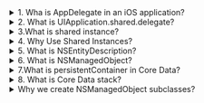 <details>
          <summary>1. Wha is AppDelegate in an iOS application?</summary>
Answer: The AppDelegate in an iOS application is a class that conforms to the UIApplicationDelegate protocol. It is responsible for handling high-level application events, such as:
-Application launch
-State transitions (e.g., going to the background or foreground)
-Handling notifications
-Managing the Core Data stack (if set up in the AppDelegate)
-When the app starts, the system creates a singleton instance of the AppDelegate, which serves as the entry point for your app’s lifecycle.
</details>
<details>
<summary>2. What is UIApplication.shared.delegate?</summary>
Aswer: This gives access to the shared AppDelegate instance of the app, which is responsible for managing the Core Data stack.
</details>
<details>
<summary>3.What is shared instance?</summary>
Answer: A shared instance refers to a singleton object, meaning a single, globally accessible instance of a class that can be used throughout your app. 
The shared instance is typically created to provide common functionality that doesn’t require multiple copies of the object.
In iOS development, shared instances are used to simplify access to resources or services. One common example is the UIApplication.shared instance, 
which provides access to the application-level object.
</details>

<details> 
<summary>4. Why Use Shared Instances?</summary>
Answer: To avoid creating multiple instances of a resource-heavy object.
To ensure centralized and consistent access to certain services or properties.
To make it easier to manage global application state or configurations.
</details>
<details>
<summary>5. What is NSEntityDescription?</summary>
Answer: NSEntityDescription is a class in Core Data that describes an entity (a data model object) within a managed object model. The entity is a representation of a table or object in your data model, and it contains information about the attributes, relationships, and configuration of an object.

When you're working with Core Data, you define entities in the Data Model file (usually a .xcdatamodeld file in Xcode). Each entity represents a type of object you’ll manage (e.g., a Person entity for storing information about people, a Product entity for items in an inventory).

NSEntityDescription provides the metadata and schema for an entity, allowing you to work with instances of that entity programmatically.

Key points about NSEntityDescription:
Defines Entities: It represents metadata about entities defined in your data model.
Accessed at Runtime: You use NSEntityDescription to retrieve information about entities in your data model while the app is running.
Stores Entity Name: Each NSEntityDescription contains the name of the entity (like Person, Product) and its properties (such as attributes and relationships).
How does NSEntityDescription work?
You use NSEntityDescription primarily when you need to:

Fetch or Create instances of entities dynamically using the NSManagedObjectContext.
Describe the entity's structure (attributes and relationships).
Example Usage of NSEntityDescription
swift
Copy code
let entity = NSEntityDescription.entity(forEntityName: "Person", in: context)
forEntityName: "Person": This specifies the name of the entity you're working with (in this case, Person).
in: context: The managed object context (context) in which the entity will be used.
The result of this call is an NSEntityDescription object that provides the necessary information to create a NSManagedObject of type Person.
</details>
<details>
<summary>6. What is NSManagedObject?</summary>
Answer: NSManagedObject is the base class for all objects in Core Data that are managed by the managed object context (MOC). These objects are essentially instances of the entities you define in your Core Data model.

NSManagedObject allows you to interact with the database by providing a way to:

Store data: You can store attribute values in properties of NSManagedObject.
Fetch and Update: You can fetch, insert, delete, and modify records in Core Data.
Key points about NSManagedObject:
Represents Data: Each instance of NSManagedObject represents a record in the Core Data store.
Managed Context: These objects are managed by a NSManagedObjectContext, which is responsible for managing the lifecycle of these objects (inserting, deleting, saving, etc.).
Dynamic Properties: The properties of a NSManagedObject are dynamically provided at runtime and are accessed through setValue(_:forKey:) and value(forKey:) methods.
Example Usage of NSManagedObject
swift
Copy code
let newPerson = NSManagedObject(entity: entity!, insertInto: context)
entity: This is the NSEntityDescription object that provides the metadata for the Person entity.
insertInto: context: This inserts the newly created object into the context, meaning it is now managed by Core Data and will be saved to the persistent store when the context is saved.
Setting attributes:
swift
Copy code
newPerson.setValue("John", forKey: "name")
newPerson.setValue(30, forKey: "age")
You can set values for the properties (or attributes) of the Person object using the setValue(_:forKey:) method.
Summary
NSEntityDescription provides the description (metadata) for an entity defined in the data model.
It’s used to fetch entity information at runtime.
Example: Describes what attributes and relationships an entity has.
NSManagedObject is an instance of the entity, used to hold data and interact with Core Data (insert, fetch, update, delete).
Example: Represents a single object of the entity, such as one person in a "Person" table.
Let me know if you need further explanation on how to use these classes together in Core Data!
</details>
<details>
<summary>7.What is persistentContainer in Core Data?</summary>
Answer: The persistentContainer is an instance of the NSPersistentContainer class in Core Data. It serves as a high-level interface to manage the Core Data stack, which includes:

The Managed Object Model (NSManagedObjectModel)
Represents the structure of your Core Data model (entities, attributes, and relationships).
The Persistent Store Coordinator (NSPersistentStoreCoordinator)
Connects the model to the persistent store (e.g., SQLite database).
The Managed Object Context (NSManagedObjectContext)
Acts as the workspace where you create, read, update, and delete Core Data objects.
The persistentContainer is designed to simplify the setup and use of Core Data.

Why Use persistentContainer?
Before the introduction of NSPersistentContainer (in iOS 10), setting up the Core Data stack required writing a lot of boilerplate code. The persistentContainer simplifies the process by handling most of the Core Data setup for you.

How Does It Work?
The persistentContainer automatically sets up:

The Core Data model: It loads the data model file (xcdatamodeld).
The SQLite store: It creates and manages the physical database file.
The main managed object context: Provides a ready-to-use NSManagedObjectContext for saving and fetching data.
Example of persistentContainer
Here’s how the persistentContainer is typically used in the AppDelegate:

Setting Up the Persistent Container
swift
Copy code
import CoreData

@main
class AppDelegate: UIResponder, UIApplicationDelegate {

    // Define the persistent container
    lazy var persistentContainer: NSPersistentContainer = {
        // Name should match your Core Data model file (e.g., "MyModel.xcdatamodeld")
        let container = NSPersistentContainer(name: "MyModel")
        
        // Load the persistent store
        container.loadPersistentStores { storeDescription, error in
            if let error = error as NSError? {
                // Handle any errors while loading the store
                fatalError("Unresolved error \(error), \(error.userInfo)")
            }
        }
        return container
    }()

    // Save changes to Core Data
    func saveContext() {
        let context = persistentContainer.viewContext
        if context.hasChanges {
            do {
                try context.save()
            } catch let error as NSError {
                fatalError("Unresolved error \(error), \(error.userInfo)")
            }
        }
    }
}
Key Parts of persistentContainer:
Initialization:

swift
Copy code
let container = NSPersistentContainer(name: "MyModel")
name: This should match the name of your .xcdatamodeld file.
Loading Persistent Stores:

swift
Copy code
container.loadPersistentStores { storeDescription, error in
    if let error = error as NSError? {
        fatalError("Unresolved error \(error), \(error.userInfo)")
    }
}
This sets up the database file (e.g., SQLite) and connects it to the app.
Accessing the Context:

swift
Copy code
let context = persistentContainer.viewContext
viewContext: The main managed object context, used for reading and writing to the database.
How to Use persistentContainer in Practice
1. Fetch Data
You can use the viewContext from the persistentContainer to fetch data:

swift
Copy code
let context = persistentContainer.viewContext
let fetchRequest = NSFetchRequest<NSManagedObject>(entityName: "Person")

do {
    let people = try context.fetch(fetchRequest)
    for person in people {
        print(person.value(forKey: "name") ?? "No name")
    }
} catch {
    print("Failed to fetch: \(error)")
}
2. Save Data
To save data to the database:

swift
Copy code
let context = persistentContainer.viewContext
let entity = NSEntityDescription.entity(forEntityName: "Person", in: context)!
let person = NSManagedObject(entity: entity, insertInto: context)

person.setValue("John Doe", forKey: "name")
person.setValue(30, forKey: "age")

do {
    try context.save()
    print("Data saved successfully")
} catch {
    print("Failed to save: \(error)")
}
3. Delete Data
To delete data:

swift
Copy code
let context = persistentContainer.viewContext
context.delete(person) // 'person' is an NSManagedObject fetched earlier

do {
    try context.save()
    print("Data deleted successfully")
} catch {
    print("Failed to delete: \(error)")
}
Advantages of persistentContainer
Simplifies Setup: Automatically manages the Core Data stack.
Built-in Context Management: Provides a pre-configured viewContext for easy use.
Error Handling: Centralized error handling for loading stores.
Asynchronous Setup: The loadPersistentStores method runs asynchronously, so your app doesn’t block the UI while setting up Core Data.
Summary
The persistentContainer is a modern, convenient way to manage the Core Data stack.
It provides everything you need to work with Core Data: a managed object model, a persistent store, and a managed object context.
It significantly reduces the boilerplate code required for setting up Core Data.
Let me know if you'd like further clarification or examples!
</details>
<details>
<summary>8. What is Core Data stack?</summary>
Answers: 1. Persistent Container (NSPersistentContainer)
The NSPersistentContainer is the central object in the Core Data stack. It simplifies the setup and management of the stack. It contains the following:

Persistent Store Coordinator
Managed Object Model
Managed Object Context
Key Property:

viewContext: The default context used for interacting with Core Data on the main thread.
2. Managed Object Model (NSManagedObjectModel)
This defines the schema of the Core Data store. Think of it as a blueprint for the data structure, which includes:

Entities (like tables in a database)
Attributes (like columns in a table)
Relationships (associations between entities)
The managed object model is typically created from a .xcdatamodeld file.

3. Persistent Store Coordinator (NSPersistentStoreCoordinator)
This is responsible for:

Connecting the managed object model to the actual data storage (e.g., SQLite database).
Managing multiple persistent stores if your app uses more than one data store.
4. Persistent Store (NSPersistentStore)
This is the actual physical storage where your data resides. It could be:

A SQLite database (most common)
An in-memory database (data is stored in memory and lost when the app closes)
A binary store or custom storage type.
5. Managed Object Context (NSManagedObjectContext)
This is the primary interface for interacting with Core Data. It acts as a workspace for your app’s objects:

You create, read, update, and delete objects in the context.
Changes in the context are temporary until they are saved (committed to the persistent store).
Key Contexts:

Main Context (viewContext): Used for operations on the main thread (UI updates, etc.).
Background Context: Used for performing operations off the main thread (e.g., data importing).
How the Core Data Stack Works
Model Definition:

Define the entities, attributes, and relationships in the .xcdatamodeld file.
Persistent Container Setup:

The NSPersistentContainer sets up the stack, initializes the model, and loads the persistent store.
Interacting with Data:

Use the managed object context to interact with Core Data.
Fetch data with NSFetchRequest.
Create new objects.
Modify or delete existing objects.
Save changes in the context to persist them to the store.
Core Data Stack Example
swift
Copy code
import CoreData

class CoreDataStack {
    static let shared = CoreDataStack()
    let persistentContainer: NSPersistentContainer

    private init() {
        // Initialize the persistent container
        persistentContainer = NSPersistentContainer(name: "MyAppModel")
        
        // Load the persistent store
        persistentContainer.loadPersistentStores { (storeDescription, error) in
            if let error = error as NSError? {
                fatalError("Unresolved error \(error), \(error.userInfo)")
            }
        }
    }

    // Access the main context
    var context: NSManagedObjectContext {
        return persistentContainer.viewContext
    }
}
Breaking Down the Example
Singleton Design:

CoreDataStack.shared ensures there's only one instance of the stack.
Persistent Container Setup:

The NSPersistentContainer is initialized with the model name (MyAppModel).
Load Persistent Stores:

Loads the persistent store (e.g., SQLite) and handles errors during loading.
Access the Context:

The context property provides easy access to the main managed object context for interacting with Core Data.
Usage
Here’s how you might use the Core Data stack in an app:

swift
Copy code
let context = CoreDataStack.shared.context

// Create a new object
let entity = NSEntityDescription.entity(forEntityName: "Person", in: context)!
let newPerson = NSManagedObject(entity: entity, insertInto: context)
newPerson.setValue("John", forKey: "name")
newPerson.setValue(25, forKey: "age")

// Save the object
do {
    try context.save()
} catch {
    print("Failed to save: \(error)")
}
Summary
The Core Data stack:

Is the backbone of the Core Data framework.
Includes the model, coordinator, and context to manage the data lifecycle.
Makes it easier to persist, fetch, and manipulate data in iOS apps.
Let me know if you'd like an example of how to set up or use the Core Data stack further!
</details>
<details>
<summary>
Why we create NSManagedObject subclasses?
</summary>
</details>
